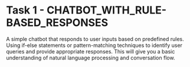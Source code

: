 # Task 1 - CHATBOT_WITH_RULE-BASED_RESPONSES
A simple chatbot that responds to user inputs based on
predefined rules. Using if-else statements or pattern-matching
techniques to identify user queries and provide appropriate
responses. 
This will give you a basic understanding of natural
language processing and conversation flow.
